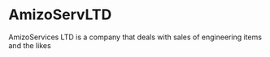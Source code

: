 # AmizoServLTD
AmizoServices LTD is a company that deals with sales of engineering items and the likes
